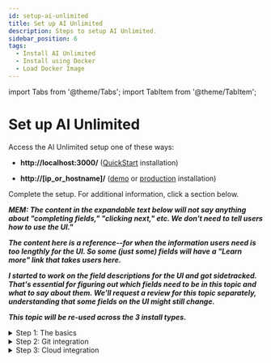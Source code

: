 ```yaml
---
id: setup-ai-unlimited
title: Set up AI Unlimited
description: Steps to setup AI Unlimited.
sidebar_position: 6
tags:
  - Install AI Unlimited
  - Install using Docker
  - Load Docker Image
---
```

import Tabs from '@theme/Tabs';
import TabItem from '@theme/TabItem';

# Set up AI Unlimited

Access the AI Unlimited setup one of these ways:

- **http://localhost:3000/** ([QuickStart](/docs/install-ai-unlimited/quickstart/index.md) installation)

- **http://[ip_or_hostname]/** ([demo](/docs/install-ai-unlimited/demo/index.md) or [production](/docs/install-ai-unlimited/production/index.md) installation)

Complete the setup. For additional information, click a section below. 

***MEM: The content in the expandable text below will not say anything about "completing fields," "clicking next," etc. We don't need to tell users how to use the UI."***

***The content here is a reference--for when the information users need is too lengthly for the UI. So some (just some) fields will have a "Learn more" link that takes users here.***

***I started to work on the field descriptions for the UI and got sidetracked. That's essential for figuring out which fields need to be in this topic and what to say about them. We'll request a review for this topic separately, understanding that some fields on the UI might still change.***

***This topic will be re-used across the 3 install types.***


<details>

<summary>Step 1: The basics</summary>

**WIP: Field details to be added.**


</details>

<details>

<summary>Step 2: Git integration</summary>

**WIP: Field details to be added.**

</details>

<details>

<summary>Step 3: Cloud integration</summary>

**WIP: Field details to be added.** 

<Tabs>
<TabItem value="aws1" label="AWS">
Add AWS fields

</TabItem>
<TabItem value="azure" label="Azure">
Add Azure fields
  
</TabItem>
</Tabs>

</details>



